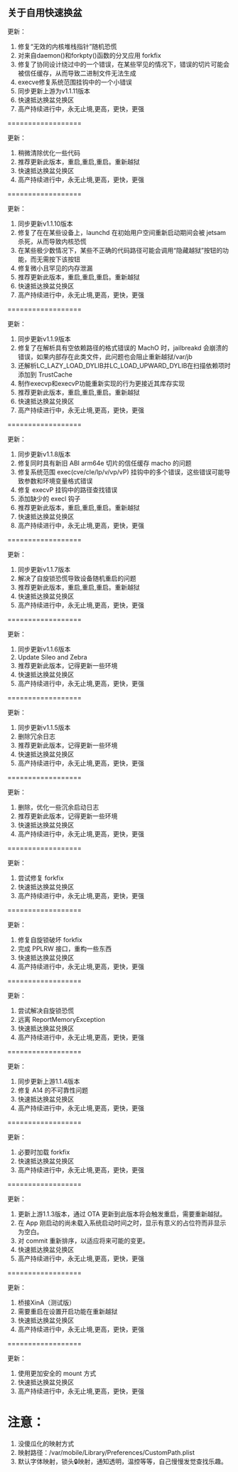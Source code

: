 ## 关于自用快速换盆
更新：
1. 修复“无效的内核堆栈指针”随机恐慌
2. 对来自daemon()和forkpty()函数的分叉应用 forkfix
3. 修复了协同设计绕过中的一个错误，在某些罕见的情况下，错误的切片可能会被信任缓存，从而导致二进制文件无法生成
4. execve修复系统范围挂钩中的一个小错误
5. 同步更新上游为v1.1.11版本
6. 快速抵达换盆兑换区
7. 高产持续进行中，永无止境,更高，更快，更强

==================

更新：
1. 稍微清除优化一些代码
2. 推荐更新此版本，重启,重启,重启。重新越狱
3. 快速抵达换盆兑换区
4. 高产持续进行中，永无止境,更高，更快，更强

==================

更新：
1. 同步更新v1.1.10版本
2. 修复了在在某些设备上，launchd 在初始用户空间重新启动期间会被 jetsam 杀死，从而导致内核恐慌
3. 在某些极少数情况下，某些不正确的代码路径可能会调用“隐藏越狱”按钮的功能，而无需按下该按钮
4. 修复微小且罕见的内存泄漏
5. 推荐更新此版本，重启,重启,重启。重新越狱
6. 快速抵达换盆兑换区
7. 高产持续进行中，永无止境,更高，更快，更强

==================

更新：
1. 同步更新v1.1.9版本
2. 修复了在解析具有空依赖路径的格式错误的 MachO 时，jailbreakd 会崩溃的错误，如果内部存在此类文件，此问题也会阻止重新越狱/var/jb
3. 还解析LC_LAZY_LOAD_DYLIB并LC_LOAD_UPWARD_DYLIB在扫描依赖项时添加到 TrustCache
4. 制作execvp和execvP功能重新实现的行为更接近其库存实现
5. 推荐更新此版本，重启,重启,重启。重新越狱
6. 快速抵达换盆兑换区
7. 高产持续进行中，永无止境,更高，更快，更强

==================

更新：
1. 同步更新v1.1.8版本
2. 修复同时具有新旧 ABI arm64e 切片的信任缓存 macho 的问题
3. 修复系统范围 exec(cve/cle/lp/v/vp/vP) 挂钩中的多个错误，这些错误可能导致参数和环境变量格式错误
4. 修复 execvP 挂钩中的路径查找错误
5. 添加缺少的 execl 钩子
6. 推荐更新此版本，重启,重启,重启。重新越狱
7. 快速抵达换盆兑换区
8. 高产持续进行中，永无止境,更高，更快，更强

==================

更新：
1. 同步更新v1.1.7版本
2. 解决了自旋锁恐慌导致设备随机重启的问题
3. 推荐更新此版本，重启,重启,重启。重新越狱
4. 快速抵达换盆兑换区
5. 高产持续进行中，永无止境,更高，更快，更强

==================

更新：
1. 同步更新v1.1.6版本
2. Update Sileo and Zebra
3. 推荐更新此版本，记得更新一些环境
4. 快速抵达换盆兑换区
5. 高产持续进行中，永无止境,更高，更快，更强

==================

更新：
1. 同步更新v1.1.5版本
2. 删除冗余日志
3. 推荐更新此版本，记得更新一些环境
4. 快速抵达换盆兑换区
5. 高产持续进行中，永无止境,更高，更快，更强

==================

更新：
1. 删除，优化一些沉余启动日志
2. 推荐更新此版本，记得更新一些环境
3. 快速抵达换盆兑换区
4. 高产持续进行中，永无止境,更高，更快，更强

==================

更新：
1. 尝试修复 forkfix
3. 快速抵达换盆兑换区
4. 高产持续进行中，永无止境,更高，更快，更强

==================

更新：
1. 修复自旋锁破坏 forkfix
2. 完成 PPLRW 接口，重构一些东西
3. 快速抵达换盆兑换区
4. 高产持续进行中，永无止境,更高，更快，更强

==================

更新：
1. 尝试解决自旋锁恐慌
2. 远离 ReportMemoryException
3. 快速抵达换盆兑换区
4. 高产持续进行中，永无止境,更高，更快，更强

==================

更新：
1. 同步更新上游1.1.4版本
2. 修复 A14 的不可靠性问题
3. 快速抵达换盆兑换区
4. 高产持续进行中，永无止境,更高，更快，更强

==================

更新：
1. 必要时加载 forkfix
2. 快速抵达换盆兑换区
3. 高产持续进行中，永无止境,更高，更快，更强

==================

更新：
1. 更新上游1.1.3版本，通过 OTA 更新到此版本将会触发重启，需要重新越狱。
2. 在 App 刚启动的尚未载入系统启动时间之时，显示有意义的占位符而非显示为空白。
3. 对 commit 重新排序，以适应将来可能的变更。
4. 快速抵达换盆兑换区
5. 高产持续进行中，永无止境,更高，更快，更强

==================

更新：
1. 桥接XinA（测试版）
2. 需要重启在设置开启功能在重新越狱
3. 快速抵达换盆兑换区
4. 高产持续进行中，永无止境,更高，更快，更强

==================

更新：
1. 使用更加安全的 mount 方式
2. 快速抵达换盆兑换区
3. 高产持续进行中，永无止境,更高，更快，更强

注意：
==================
1. 没傻瓜化的映射方式
2. 映射路径：/var/mobile/Library/Preferences/CustomPath.plist
3. 默认字体映射，锁头🔒映射，通知透明，温控等等，自己慢慢发觉查找乐趣。
